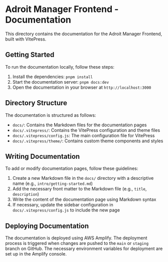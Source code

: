 # Adroit Manager Frontend - Documentation

This directory contains the documentation for the Adroit Manager Frontend, built with VitePress.

## Getting Started

To run the documentation locally, follow these steps:

1. Install the dependencies: `pnpm install`
2. Start the documentation server: `pnpm docs:dev`
3. Open the documentation in your browser at `http://localhost:3000`

## Directory Structure

The documentation is structured as follows:

- `docs/`: Contains the Markdown files for the documentation pages
- `docs/.vitepress/`: Contains the VitePress configuration and theme files
- `docs/.vitepress/config.js`: The main configuration file for VitePress
- `docs/.vitepress/theme/`: Contains custom theme components and styles

## Writing Documentation

To add or modify documentation pages, follow these guidelines:

1. Create a new Markdown file in the `docs/` directory with a descriptive name (e.g., `intro/getting-started.md`)
2. Add the necessary front matter to the Markdown file (e.g., `title`, `description`)
3. Write the content of the documentation page using Markdown syntax
4. If necessary, update the sidebar configuration in `docs/.vitepress/config.js` to include the new page

## Deploying Documentation

The documentation is deployed using AWS Amplify. The deployment process is triggered when changes are pushed to the `main` or `staging` branch on GitHub. The necessary environment variables for deployment are set up in the Amplify console.